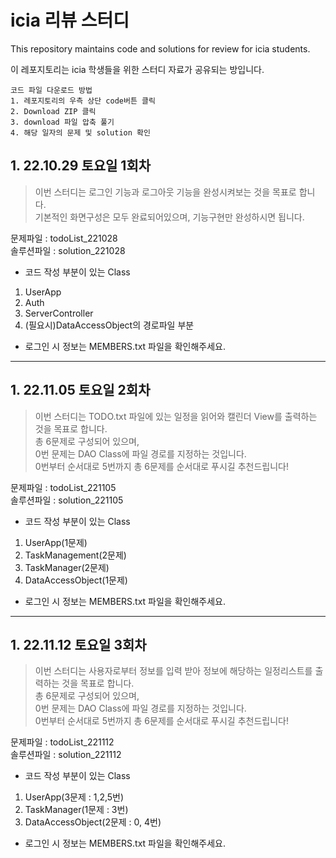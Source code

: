 # icia 리뷰 스터디
This repository maintains code and solutions for review for icia students.

이 레포지토리는 icia 학생들을 위한 스터디 자료가 공유되는 방입니다.

~~~
코드 파일 다운로드 방법
1. 레포지토리의 우측 상단 code버튼 클릭
2. Download ZIP 클릭
3. download 파일 압축 풀기
4. 해당 일자의 문제 및 solution 확인
~~~

## 1. 22.10.29 토요일 1회차

> 이번 스터디는 로그인 기능과 로그아웃 기능을 완성시켜보는 것을 목표로 합니다.</br>
기본적인 화면구성은 모두 완료되어있으며, 기능구현만 완성하시면 됩니다.

문제파일 : todoList_221028</br>
솔루션파일 : solution_221028

- 코드 작성 부분이 있는 Class
1. UserApp
2. Auth
3. ServerController
4. (필요시)DataAccessObject의 경로파일 부분

- 로그인 시 정보는 MEMBERS.txt 파일을 확인해주세요.

---

## 1. 22.11.05 토요일 2회차

> 이번 스터디는 TODO.txt 파일에 있는 일정을 읽어와 캘린더 View를 출력하는 것을 목표로 합니다.</br>
총 6문제로 구성되어 있으며,</br>
0번 문제는 DAO Class에 파일 경로를 지정하는 것입니다.</br>
0번부터 순서대로 5번까지 총 6문제를 순서대로 푸시길 추천드립니다!</br>

문제파일 : todoList_221105</br>
솔루션파일 : solution_221105

- 코드 작성 부분이 있는 Class
1. UserApp(1문제)
2. TaskManagement(2문제)
3. TaskManager(2문제)
4. DataAccessObject(1문제)

- 로그인 시 정보는 MEMBERS.txt 파일을 확인해주세요.

---

## 1. 22.11.12 토요일 3회차

> 이번 스터디는 사용자로부터 정보를 입력 받아 정보에 해당하는 일정리스트를 출력하는 것을 목표로 합니다.</br>
총 6문제로 구성되어 있으며,</br>
0번 문제는 DAO Class에 파일 경로를 지정하는 것입니다.</br>
0번부터 순서대로 5번까지 총 6문제를 순서대로 푸시길 추천드립니다!</br>

문제파일 : todoList_221112</br>
솔루션파일 : solution_221112

- 코드 작성 부분이 있는 Class
1. UserApp(3문제 : 1,2,5번)
2. TaskManager(1문제 : 3번)
3. DataAccessObject(2문제 : 0, 4번)

- 로그인 시 정보는 MEMBERS.txt 파일을 확인해주세요.
